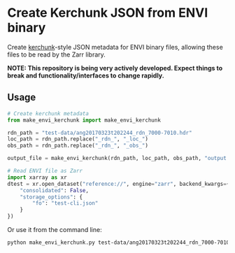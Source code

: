 # Create Kerchunk JSON from ENVI binary

Create [kerchunk](https://github.com/fsspec/kerchunk)-style JSON metadata for ENVI binary files, allowing these files to be read by the Zarr library.

**NOTE: This repository is being very actively developed. Expect things to break and functionality/interfaces to change rapidly.**

## Usage

```python
# Create kerchunk metadata
from make_envi_kerchunk import make_envi_kerchunk

rdn_path = "test-data/ang20170323t202244_rdn_7000-7010.hdr"
loc_path = rdn_path.replace("_rdn_", "_loc_")
obs_path = rdn_path.replace("_rdn_", "_obs_")

output_file = make_envi_kerchunk(rdn_path, loc_path, obs_path, "output.json")

# Read ENVI file as Zarr
import xarray as xr
dtest = xr.open_dataset("reference://", engine="zarr", backend_kwargs={
    "consolidated": False,
    "storage_options": {
        "fo": "test-cli.json"
    }
})
```

Or use it from the command line:

```bash
python make_envi_kerchunk.py test-data/ang20170323t202244_rdn_7000-7010.hdr test-cli.json
```
